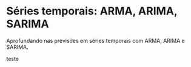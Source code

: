 # Séries temporais: ARMA, ARIMA, SARIMA
Aprofundando nas previsões em séries temporais com ARMA, ARIMA e SARIMA.


teste
